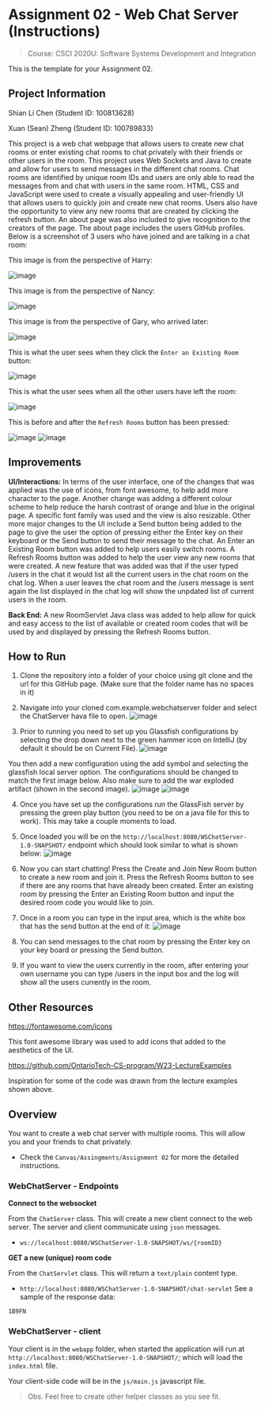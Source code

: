 # Assignment 02 - Web Chat Server (Instructions)
> Course: CSCI 2020U: Software Systems Development and Integration

This is the template for your Assignment 02.

## Project Information 
Shian Li Chen (Student ID: 100813628)

Xuan (Sean) Zheng (Student ID: 100789833)

This project is a web chat webpage that allows users to create new chat rooms or enter existing chat rooms to chat privately with their friends or other users in the room. This project uses Web Sockets and Java to create and allow for users to send messages in the different chat rooms. Chat rooms are identified by unique room IDs and users are only able to read the messages from and chat with users in the same room. HTML, CSS and JavaScript were used to create a visually appealing and user-friendly UI that allows users to quickly join and create new chat rooms. Users also have the opportunity to view any new rooms that are created by clicking the refresh button. An about page was also included to give recognition to the creators of the page. The about page includes the users GitHub profiles. Below is a screenshot of 3 users who have joined and are talking in a chat room:

This image is from the perspective of Harry:

![image](https://user-images.githubusercontent.com/90335714/230750846-bc6a973e-d311-4dd8-aa3a-1b38a59c2895.png)

This image is from the perspective of Nancy:

![image](https://user-images.githubusercontent.com/90335714/230750852-b033fc52-4064-4ccb-9e67-17eb6ce418d5.png)

This image is from the perspective of Gary, who arrived later:

![image](https://user-images.githubusercontent.com/90335714/230750869-e66d0f68-d967-4ba8-80ab-d1eebcee0c53.png)

This is what the user sees when they click the ``Enter an Existing Room`` button:

![image](https://user-images.githubusercontent.com/90335714/230750773-2f396e9c-b647-4b14-898f-9293b3e4defd.png)

This is what the user sees when all the other users have left the room:

![image](https://user-images.githubusercontent.com/90335714/230750880-147fdf53-df80-414e-9fd3-9126dd6a1bd4.png)

This is before and after the ``Refresh Rooms`` button has been pressed:

![image](https://user-images.githubusercontent.com/90335714/230750731-4c75c6f4-34b6-4b1b-9033-3c998fa735f4.png)
![image](https://user-images.githubusercontent.com/90335714/230750739-f4745c2a-c607-415c-9281-430918def5f7.png)

## Improvements
**UI/Interactions:** In terms of the user interface, one of the changes that was applied was the use of icons, from font awesome, to help add more character to the page. Another change was adding a different colour scheme to help reduce the harsh contrast of orange and blue in the original page. A specific font family was used and the view is also resizable. Other more major changes to the UI include a Send button being added to the page to give the user the option of pressing either the Enter key on their keyboard or the Send button to send their message to the chat. An Enter an Existing Room button was added to help users easily switch rooms. A Refresh Rooms button was added to help the user view any new rooms that were created. A new feature that was added was that if the user typed /users in the chat it would list all the current users in the chat room on the chat log. When a user leaves the chat room and the /users message is sent again the list displayed in the chat log will show the unpdated list of current users in the room. 

**Back End:** A new RoomServlet Java class was added to help allow for quick and easy access to the list of available or created room codes that will be used by and displayed by pressing the Refresh Rooms button.

## How to Run
1. Clone the repository into a folder of your choice using git clone and the url for this GitHub page. (Make sure that the folder name has no spaces in it)
2. Navigate into your cloned com.example.webchatserver folder and select the ChatServer hava file to open. ![image](https://user-images.githubusercontent.com/90335714/230753400-263b53ac-ee64-4f04-9152-2c1fb6996227.png)

3. Prior to running you need to set up you Glassfish configurations by selecting the drop down next to the green hammer icon on IntelliJ (by default it should be on Current File). ![image](https://user-images.githubusercontent.com/90335714/225509626-02f4b242-5a27-4b23-b8e3-d7f37ea3ef41.png)

You then add a new configuration using the add symbol and selecting the glassfish local server option. The configurations should be changed to match the first image below. Also make sure to add the war exploded artifact (shown in the second image).
![image](https://user-images.githubusercontent.com/90335714/230753460-7ec16073-54fc-41c5-8555-6d25fa8f32ea.png)
![image](https://user-images.githubusercontent.com/90335714/230753471-572933d8-9278-493b-8b02-0046551f408a.png)

4. Once you have set up the configurations run the GlassFish server by pressing the green play button (you need to be on a java file for this to work). This may take a couple moments to load.
5. Once loaded you will be on the `http://localhost:8080/WSChatServer-1.0-SNAPSHOT/` endpoint which should look similar to what is shown below:
![image](https://user-images.githubusercontent.com/90335714/230753554-8ba6cab0-8242-4903-a5f1-61810f5a59cf.png)

6. Now you can start chatting! Press the Create and Join New Room button to create a new room and join it. Press the Refresh Rooms button to see if there are any rooms that have already been created. Enter an existing room by pressing the Enter an Existing Room button and input the desired room code you would like to join.
7. Once in a room you can type in the input area, which is the white box that has the send button at the end of it:
![image](https://user-images.githubusercontent.com/90335714/230753660-93a6a155-d7ab-4f59-9b35-94ad69c91dda.png)

8. You can send messages to the chat room by pressing the Enter key on your key board or pressing the Send button.
9. If you want to view the users currently in the room, after entering your own username you can type /users in the input box and the log will show all the users currently in the room. 

## Other Resources 

https://fontawesome.com/icons

This font awesome library was used to add icons that added to the aesthetics of the UI.

https://github.com/OntarioTech-CS-program/W23-LectureExamples

Inspiration for some of the code was drawn from the lecture examples shown above.

## Overview
You want to create a web chat server with multiple rooms. This will allow you and your friends to chat privately.

- Check the `Canvas/Assingments/Assignment 02` for more the detailed instructions.

### WebChatServer - Endpoints

**Connect to the websocket**

From the `ChatServer` class. This will create a new client connect to the web server. The server and client communicate using `json` messages.
- `ws://localhost:8080/WSChatServer-1.0-SNAPSHOT/ws/{roomID}`


**GET a new (unique) room code**

From the `ChatServlet` class. This will return a `text/plain` content type.
- `http://localhost:8080/WSChatServer-1.0-SNAPSHOT/chat-servlet`
See a sample of the response data:
```
1B9FN
```

### WebChatServer - client

Your client is in the `webapp` folder, when started the application will run at `http://localhost:8080/WSChatServer-1.0-SNAPSHOT/`; which will load the `index.html` file.

Your client-side code will be in the `js/main.js` javascript file.

> Obs. Feel free to create other helper classes as you see fit.
> 



